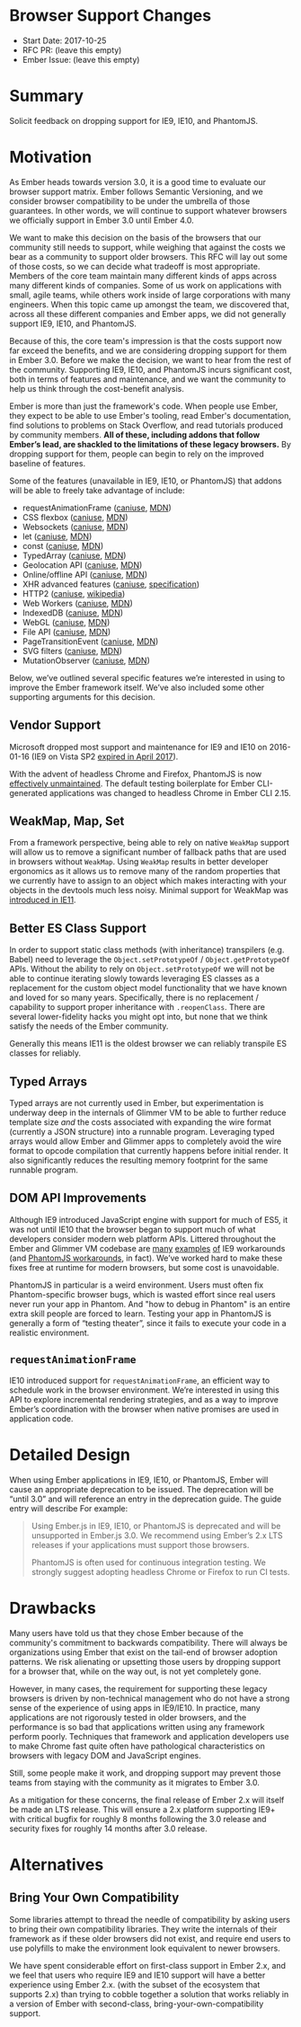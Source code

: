# Browser Support Changes

- Start Date: 2017-10-25
- RFC PR: (leave this empty)
- Ember Issue: (leave this empty)

# Summary

Solicit feedback on dropping support for IE9, IE10, and PhantomJS.

# Motivation

As Ember heads towards version 3.0, it is a good time to evaluate our browser support matrix. Ember follows Semantic Versioning, and we consider browser compatibility to be under the umbrella of those guarantees. In other words, we will continue to support whatever browsers we officially support in Ember 3.0 until Ember 4.0.

We want to make this decision on the basis of the browsers that our community still needs to support, while weighing that against the costs we bear as a community to support older browsers. This RFC will lay out some of those costs, so we can decide what tradeoff is most appropriate.
Members of the core team maintain many different kinds of apps across many different kinds of companies. Some of us work on applications with small, agile teams, while others work inside of large corporations with many engineers. When this topic came up amongst the team, we discovered that, across all these different companies and Ember apps, we did not generally support IE9, IE10, and PhantomJS.

Because of this, the core team's impression is that the costs support now far exceed the benefits, and we are considering dropping support for them in Ember 3.0. Before we make the decision, we want to hear from the rest of the community. Supporting IE9, IE10, and PhantomJS incurs significant cost, both in terms of features and maintenance, and we want the community to help us think through the cost-benefit analysis.

Ember is more than just the framework's code. When people use Ember, they expect to be able to use Ember's tooling, read Ember's documentation, find solutions to problems on Stack Overflow, and read tutorials produced by community members. **All of these, including addons that follow Ember’s lead, are shackled to the limitations of these legacy browsers.** By dropping support for them, people can begin to rely on the improved baseline of features.

Some of the features (unavailable in IE9, IE10, or PhantomJS) that addons will be able to freely take advantage of include:

- requestAnimationFrame ([caniuse](http://caniuse.com/#feat=requestanimationframe), [MDN](https://developer.mozilla.org/en-US/docs/Web/API/window/requestAnimationFrame))
- CSS flexbox ([caniuse](http://caniuse.com/#search=flexbox), [MDN](https://developer.mozilla.org/en-US/docs/Web/CSS/CSS_Flexible_Box_Layout/Using_CSS_flexible_boxes))
- Websockets ([caniuse](http://caniuse.com/#feat=websockets), [MDN](https://developer.mozilla.org/en-US/docs/Web/API/WebSockets_API))
- let ([caniuse](http://caniuse.com/#feat=let), [MDN](https://developer.mozilla.org/en-US/docs/Web/JavaScript/Reference/Statements/let))
- const ([caniuse](http://caniuse.com/#feat=const), [MDN](https://developer.mozilla.org/en-US/docs/Web/JavaScript/Reference/Statements/const))
- TypedArray ([caniuse](http://caniuse.com/#feat=typedarrays), [MDN](https://developer.mozilla.org/en-US/docs/Web/JavaScript/Reference/Global_Objects/TypedArray))
- Geolocation API ([caniuse](https://caniuse.com/#search=Geolocation), [MDN](https://developer.mozilla.org/en-US/docs/Web/API/Geolocation))
- Online/offline API ([caniuse](http://caniuse.com/#feat=online-status), [MDN](https://developer.mozilla.org/en-US/docs/Online_and_offline_events))
- XHR advanced features ([caniuse](https://caniuse.com/#feat=xhr2), [specification](https://www.w3.org/TR/2012/WD-XMLHttpRequest-20120117/))
- HTTP2 ([caniuse](http://caniuse.com/#feat=http2), [wikipedia](https://en.wikipedia.org/wiki/HTTP/2))
- Web Workers ([caniuse](http://caniuse.com/#feat=webworkers), [MDN](https://developer.mozilla.org/en-US/docs/Web/API/Web_Workers_API/Using_web_workers))
- IndexedDB ([caniuse](http://caniuse.com/#feat=indexeddb), [MDN](https://developer.mozilla.org/en-US/docs/Web/API/IndexedDB_API)) 
- WebGL ([caniuse](http://caniuse.com/#feat=webgl), [MDN](https://developer.mozilla.org/en-US/docs/Web/API/WebGL_API))
- File API ([caniuse](http://caniuse.com/#feat=fileapi), [MDN](https://developer.mozilla.org/en-US/docs/Web/API/File))
- PageTransitionEvent ([caniuse](http://caniuse.com/#feat=page-transition-events), [MDN](https://developer.mozilla.org/en-US/docs/Web/API/PageTransitionEvent))
- SVG filters ([caniuse](http://caniuse.com/#feat=svg-filters), [MDN](https://developer.mozilla.org/en-US/docs/Web/SVG/Tutorial/SVG_Filters_Tutorial))
- MutationObserver ([caniuse](http://caniuse.com/#feat=mutationobserver), [MDN](https://developer.mozilla.org/en-US/docs/Web/API/MutationObserver))

Below, we’ve outlined several specific features we’re interested in using to improve the Ember framework itself. We’ve also included some other supporting arguments for this decision.

## Vendor Support

Microsoft dropped most support and maintenance for IE9 and IE10 on 2016-01-16 (IE9 on Vista SP2 [expired in April 2017](http://www.allyncs.com/docs/lifecyclesupport.html)).

With the advent of headless Chrome and Firefox, PhantomJS is now [effectively unmaintained](https://groups.google.com/forum/#!topic/phantomjs/9aI5d-LDuNE). The default testing boilerplate for Ember CLI-generated applications was changed to headless Chrome in Ember CLI 2.15.

## WeakMap, Map, Set

From a framework perspective, being able to rely on native `WeakMap` support will allow us to remove a significant number of fallback paths that are used in browsers without `WeakMap`. Using `WeakMap` results in better developer ergonomics as it allows us to remove many of the random properties that we currently have to assign to an object which makes interacting with your objects in the devtools much less noisy. Minimal support for WeakMap was [introduced in IE11](http://kangax.github.io/compat-table/es6/#test-WeakMap).

## Better ES Class Support

In order to support static class methods (with inheritance) transpilers (e.g. Babel) need to leverage the `Object.setPrototypeOf` / `Object.getPrototypeOf` APIs. Without the ability to rely on `Object.setPrototypeOf` we will not be able to continue iterating slowly towards leveraging ES classes as a replacement for the custom object model functionality that we have known and loved for so many years. Specifically, there is no replacement / capability to support proper inheritance with `.reopenClass`. There are several lower-fidelity hacks you might opt into, but none that we think satisfy the needs of the Ember community.

Generally this means IE11 is the oldest browser we can reliably transpile ES classes for reliably.

## Typed Arrays

Typed arrays are not currently used in Ember, but experimentation is underway deep in the internals of Glimmer VM to be able to further reduce template size *and* the costs associated with expanding the wire format (currently a JSON structure) into a runnable program. Leveraging typed arrays would allow Ember and Glimmer apps to completely avoid the wire format to opcode compilation that currently happens before initial render. It also significantly reduces the resulting memory footprint for the same runnable program.

## DOM API Improvements

Although IE9 introduced JavaScript engine with support for much of ES5, it was not until IE10 that the browser began to support much of what developers consider modern web platform APIs. Littered throughout the Ember and Glimmer VM codebase are [many](https://github.com/glimmerjs/glimmer-vm/blob/1759c16defc546b034b97e37141187652ed93859/packages/%40glimmer/runtime/lib/dom/props.ts#L54) [examples](https://github.com/glimmerjs/glimmer-vm/blob/9ecc88504c81469ba20dba3ed3f37d373a998355/packages/%40glimmer/test-helpers/lib/helpers.ts#L170) [of](https://github.com/glimmerjs/glimmer-vm/blob/bfed16af6a5ecce4fbe9f27783245fe0f8b03480/build/broccoli/transpile-to-es5.js#L25) IE9 workarounds (and [PhantomJS workarounds](https://github.com/glimmerjs/glimmer-vm/blob/1759c16defc546b034b97e37141187652ed93859/packages/%40glimmer/runtime/lib/dom/props.ts#L49), in fact). We’ve worked hard to make these fixes free at runtime for modern browsers, but some cost is unavoidable.

PhantomJS in particular is a weird environment. Users must often fix Phantom-specific browser bugs, which is wasted effort since real users never run your app in Phantom. And "how to debug in Phantom" is an entire extra skill people are forced to learn. Testing your app in PhantomJS is generally a form of “testing theater”, since it fails to execute your code in a realistic environment.

## `requestAnimationFrame`

IE10 introduced support for `requestAnimationFrame`, an efficient way to schedule work in the browser environment. We’re interested in using this API to explore incremental rendering strategies, and as a way to improve Ember’s coordination with the browser when native promises are used in application code.

# Detailed Design

When using Ember applications in IE9, IE10, or PhantomJS, Ember will cause an appropriate deprecation to be issued. The deprecation will be “until 3.0” and will reference an entry in the deprecation guide. The guide entry will describe For example:

> Using Ember.js in IE9, IE10, or PhantomJS is deprecated and will be unsupported in Ember.js 3.0. We recommend using Ember’s 2.x LTS releases if your applications must support those browsers.
> 
> PhantomJS is often used for continuous integration testing. We strongly suggest adopting headless Chrome or Firefox to run CI tests.

# Drawbacks

Many users have told us that they chose Ember because of the community's commitment to backwards compatibility. There will always be organizations using Ember that exist on the tail-end of browser adoption patterns. We risk alienating or upsetting those users by dropping support for a browser that, while on the way out, is not yet completely gone.

However, in many cases, the requirement for supporting these legacy browsers is driven by non-technical management who do not have a strong sense of the experience of using apps in IE9/IE10. In practice, many applications are not rigorously tested in older browsers, and the performance is so bad that applications written using any framework perform poorly. Techniques that framework and application developers use to make Chrome fast quite often have pathological characteristics on browsers with legacy DOM and JavaScript engines.

Still, some people make it work, and dropping support may prevent those teams from staying with the community as it migrates to Ember 3.0.

As a mitigation for these concerns, the final release of Ember 2.x will itself be made an LTS release. This will ensure a 2.x platform supporting IE9+ with critical bugfix for roughly 8 months following the 3.0 release and security fixes for roughly 14 months after 3.0 release.

# Alternatives

## Bring Your Own Compatibility

Some libraries attempt to thread the needle of compatibility by asking users to bring their own compatibility libraries. They write the internals of their framework as if these older browsers did not exist, and require end users to use polyfills to make the environment look equivalent to newer browsers.

We have spent considerable effort on first-class support in Ember 2.x, and we feel that users who require IE9 and IE10 support will have a better experience using Ember 2.x. (with the subset of the ecosystem that supports 2.x) than trying to cobble together a solution that works reliably in a version of Ember with second-class, bring-your-own-compatibility support.
